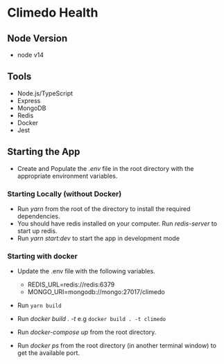 # Climedo Health

## Node Version

- node v14

## Tools

- Node.js/TypeScript
- Express
- MongoDB
- Redis
- Docker
- Jest

## Starting the App

- Create and Populate the _.env_ file in the root directory with the appropriate environment variables.

### Starting Locally (without Docker)

- Run _yarn_ from the root of the directory to install the required dependencies.
- You should have redis installed on your computer. Run _redis-server_ to start up redis.
- Run _yarn start:dev_ to start the app in development mode

### Starting with docker

- Update the .env file with the following variables.

  - REDIS_URL=redis://redis:6379
  - MONGO_URI=mongodb://mongo:27017/climedo

- Run `yarn build`
- Run _docker build . -t <tagname>_ e.g `docker build . -t climedo`
- Run _docker-compose up_ from the root directory.
- Run _docker ps_ from the root directory (in another terminal window) to get the available port.
